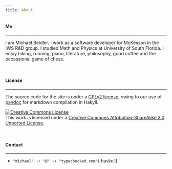 ```yaml
---
title: About
---
```


#### **Me** ####

---

I am Michael Beidler. I work as a software developer for McKesson in the IWS R&D group. I studied Math and Physics at University of South Florida. I enjoy hiking, running, piano, literature, philosophy, good coffee and the occassional game of chess.

<br />

#### **License** ####

---

The source code for the site is under a [GPLv2 license](https://github.com/mbeidler/mbeidler.github.io/blob/source/LICENSE), owing to our use of [pandoc](http://johnmacfarlane.net/pandoc/) for markdown compilation in Hakyll.

<a rel="license" href="http://creativecommons.org/licenses/by-sa/3.0/"><img alt="Creative Commons License" style="border-width:0" src="https://i.creativecommons.org/l/by-sa/3.0/88x31.png" /></a><br />This work is licensed under a <a rel="license" href="http://creativecommons.org/licenses/by-sa/3.0/">Creative Commons Attribution-ShareAlike 3.0 Unported License</a>.  

<br />

#### **Contact** ####

---

- `"michael" ++ "@" ++ "typechecked.com"`{.haskell}
